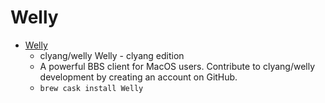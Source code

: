 # Welly
- [Welly](https://github.com/clyang/welly)
  -  clyang/welly Welly - clyang edition
  - A powerful BBS client for MacOS users. Contribute to clyang/welly development by creating an account on GitHub.
  - `brew cask install Welly`
